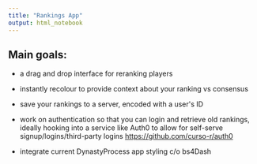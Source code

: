 ```yaml
---
title: "Rankings App"
output: html_notebook
---
```


## Main goals:

-   a drag and drop interface for reranking players

-   instantly recolour to provide context about your ranking vs consensus

-   save your rankings to a server, encoded with a user's ID

-   work on authentication so that you can login and retrieve old rankings, ideally hooking into a service like Auth0 to allow for self-serve signup/logins/third-party logins <https://github.com/curso-r/auth0>

-   integrate current DynastyProcess app styling c/o bs4Dash
